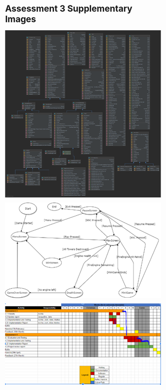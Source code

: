 # Assessment 3 Supplementary Images

![Main UML Diagram](uml.png)

![Main State Diagram](statemachine.png)

![Updated Gantt Chart](GanttChart.png)
